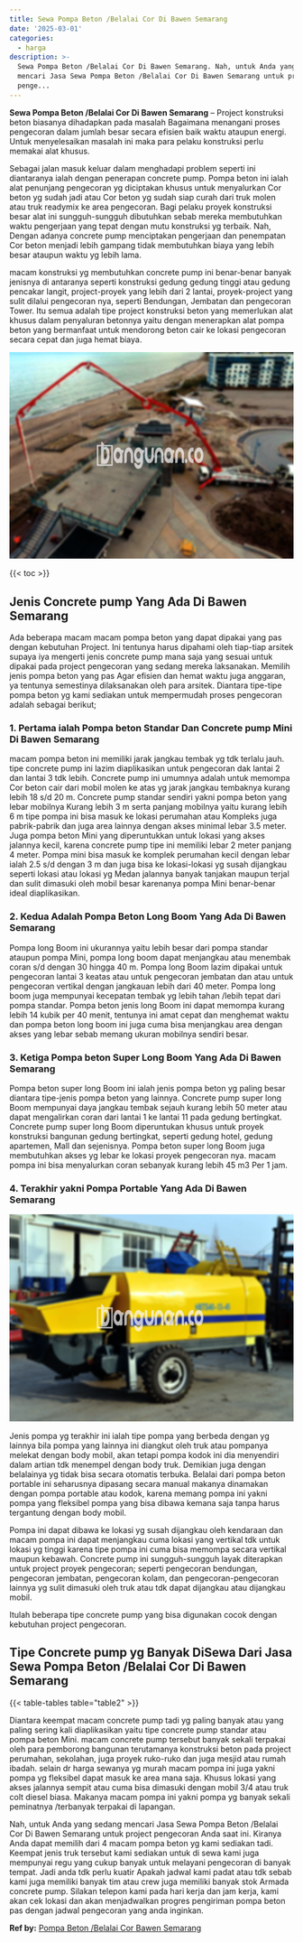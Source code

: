 ```yaml
---
title: Sewa Pompa Beton /Belalai Cor Di Bawen Semarang
date: '2025-03-01'
categories:
  - harga
description: >-
  Sewa Pompa Beton /Belalai Cor Di Bawen Semarang. Nah, untuk Anda yang sedang
  mencari Jasa Sewa Pompa Beton /Belalai Cor Di Bawen Semarang untuk project
  penge...
---
```


**Sewa Pompa Beton /Belalai Cor Di Bawen Semarang** – Project konstruksi beton biasanya dihadapkan pada masalah Bagaimana menangani proses pengecoran dalam jumlah besar secara efisien baik waktu ataupun energi. Untuk menyelesaikan masalah ini maka para pelaku konstruksi perlu memakai alat khusus.

Sebagai jalan masuk keluar dalam menghadapi problem seperti ini diantaranya ialah dengan penerapan concrete pump. Pompa beton ini ialah alat penunjang pengecoran yg diciptakan khusus untuk menyalurkan Cor beton yg sudah jadi atau Cor beton yg sudah siap curah dari truk molen atau truk readymix ke area pengecoran. Bagi pelaku proyek konstruksi besar alat ini sungguh-sungguh dibutuhkan sebab mereka membutuhkan waktu pengerjaan yang tepat dengan mutu konstruksi yg terbaik. Nah, Dengan adanya concrete pump menciptakan pengerjaan dan penempatan Cor beton menjadi lebih gampang tidak membutuhkan biaya yang lebih besar ataupun waktu yg lebih lama.

macam konstruksi yg membutuhkan concrete pump ini benar-benar banyak jenisnya di antaranya seperti konstruksi gedung gedung tinggi atau gedung pencakar langit, project-proyek yang lebih dari 2 lantai, proyek-project yang sulit dilalui pengecoran nya, seperti Bendungan, Jembatan dan pengecoran Tower. Itu semua adalah tipe project konstruksi beton yang memerlukan alat khusus dalam penyaluran betonnya yaitu dengan menerapkan alat pompa beton yang bermanfaat untuk mendorong beton cair ke lokasi pengecoran secara cepat dan juga hemat biaya.

![Sewa Pompa Beton /Belalai Cor Di Bawen Semarang](/images/sewa-concrete-pump-36.png)

{{< toc >}}

## Jenis Concrete pump Yang Ada Di Bawen Semarang

Ada beberapa macam macam pompa beton yang dapat dipakai yang pas dengan kebutuhan Project. Ini tentunya harus dipahami oleh tiap-tiap arsitek supaya iya mengerti jenis concrete pump mana saja yang sesuai untuk dipakai pada project pengecoran yang sedang mereka laksanakan. Memilih jenis pompa beton yang pas Agar efisien dan hemat waktu juga anggaran, ya tentunya semestinya dilaksanakan oleh para arsitek. Diantara tipe-tipe pompa beton yg kami sediakan untuk mempermudah proses pengecoran adalah sebagai berikut;

### 1\. Pertama ialah Pompa beton Standar Dan Concrete pump Mini Di Bawen Semarang

macam pompa beton ini memiliki jarak jangkau tembak yg tdk terlalu jauh. tipe concrete pump ini lazim diaplikasikan untuk pengecoran dak lantai 2 dan lantai 3 tdk lebih. Concrete pump ini umumnya adalah untuk memompa Cor beton cair dari mobil molen ke atas yg jarak jangkau tembaknya kurang lebih 18 s/d 20 m. Concrete pump standar sendiri yakni pompa beton yang lebar mobilnya Kurang lebih 3 m serta panjang mobilnya yaitu kurang lebih 6 m tipe pompa ini bisa masuk ke lokasi perumahan atau Kompleks juga pabrik-pabrik dan juga area lainnya dengan akses minimal lebar 3.5 meter. Juga pompa beton Mini yang diperuntukkan untuk lokasi yang akses jalannya kecil, karena concrete pump tipe ini memiliki lebar 2 meter panjang 4 meter. Pompa mini bisa masuk ke komplek perumahan kecil dengan lebar ialah 2.5 s/d dengan 3 m dan juga bisa ke lokasi-lokasi yg susah dijangkau seperti lokasi atau lokasi yg Medan jalannya banyak tanjakan maupun terjal dan sulit dimasuki oleh mobil besar karenanya pompa Mini benar-benar ideal diaplikasikan.

### 2\. Kedua Adalah Pompa Beton Long Boom Yang Ada Di Bawen Semarang

Pompa long Boom ini ukurannya yaitu lebih besar dari pompa standar ataupun pompa Mini, pompa long boom dapat menjangkau atau menembak coran s/d dengan 30 hingga 40 m. Pompa long Boom lazim dipakai untuk pengecoran lantai 3 keatas atau untuk pengecoran jembatan dan atau untuk pengecoran vertikal dengan jangkauan lebih dari 40 meter. Pompa long boom juga mempunyai kecepatan tembak yg lebih tahan /lebih tepat dari pompa standar. Pompa beton jenis long Boom ini dapat memompa kurang lebih 14 kubik per 40 menit, tentunya ini amat cepat dan menghemat waktu dan pompa beton long boom ini juga cuma bisa menjangkau area dengan akses yang lebar sebab memang ukuran mobilnya sendiri besar.

### 3\. Ketiga Pompa beton Super Long Boom Yang Ada Di Bawen Semarang

Pompa beton super long Boom ini ialah jenis pompa beton yg paling besar diantara tipe-jenis pompa beton yang lainnya. Concrete pump super long Boom mempunyai daya jangkau tembak sejauh kurang lebih 50 meter atau dapat mengalirkan coran dari lantai 1 ke lantai 11 pada gedung bertingkat. Concrete pump super long Boom diperuntukan khusus untuk proyek konstruksi bangunan gedung bertingkat, seperti gedung hotel, gedung apartemen, Mall dan sejenisnya. Pompa beton super long Boom juga membutuhkan akses yg lebar ke lokasi proyek pengecoran nya. macam pompa ini bisa menyalurkan coran sebanyak kurang lebih 45 m3 Per 1 jam.

### 4\. Terakhir yakni Pompa Portable Yang Ada Di Bawen Semarang

![Sewa Pompa Beton /Belalai Cor Di Bawen Semarang](/images/sewa-concrete-pump-20.png)

Jenis pompa yg terakhir ini ialah tipe pompa yang berbeda dengan yg lainnya bila pompa yang lainnya ini diangkut oleh truk atau pompanya melekat dengan body mobil, akan tetapi pompa kodok ini dia menyendiri dalam artian tdk menempel dengan body truk. Demikian juga dengan belalainya yg tidak bisa secara otomatis terbuka. Belalai dari pompa beton portable ini seharusnya dipasang secara manual makanya dinamakan dengan pompa portable atau kodok, karena memang pompa ini yakni pompa yang fleksibel pompa yang bisa dibawa kemana saja tanpa harus tergantung dengan body mobil.

Pompa ini dapat dibawa ke lokasi yg susah dijangkau oleh kendaraan dan macam pompa ini dapat menjangkau cuma lokasi yang vertikal tdk untuk lokasi yg tinggi karena tipe pompa ini cuma bisa memompa secara vertikal maupun kebawah. Concrete pump ini sungguh-sungguh layak diterapkan untuk project proyek pengecoran; seperti pengecoran bendungan, pengecoran jembatan, pengecoran kolam, dan pengecoran-pengecoran lainnya yg sulit dimasuki oleh truk atau tdk dapat dijangkau atau dijangkau mobil.

Itulah beberapa tipe concrete pump yang bisa digunakan cocok dengan kebutuhan project pengecoran.

## Tipe Concrete pump yg Banyak DiSewa Dari Jasa Sewa Pompa Beton /Belalai Cor Di Bawen Semarang

{{< table-tables table="table2" >}}

Diantara keempat macam concrete pump tadi yg paling banyak atau yang paling sering kali diaplikasikan yaitu tipe concrete pump standar atau pompa beton Mini. macam concrete pump tersebut banyak sekali terpakai oleh para pemborong bangunan terutamanya konstruksi beton pada project perumahan, sekolahan, juga proyek ruko-ruko dan juga mesjid atau rumah ibadah. selain dr harga sewanya yg murah macam pompa ini juga yakni pompa yg fleksibel dapat masuk ke area mana saja. Khusus lokasi yang akses jalannya sempit atau cuma bisa dimasuki dengan mobil 3/4 atau truk colt diesel biasa. Makanya macam pompa ini yakni pompa yg banyak sekali peminatnya /terbanyak terpakai di lapangan.

Nah, untuk Anda yang sedang mencari Jasa Sewa Pompa Beton /Belalai Cor Di Bawen Semarang untuk project pengecoran Anda saat ini. Kiranya Anda dapat memilih dari 4 macam pompa beton yg kami sediakan tadi. Keempat jenis truk tersebut kami sediakan untuk di sewa kami juga mempunyai regu yang cukup banyak untuk melayani pengecoran di banyak tempat. Jadi anda tdk perlu kuatir Apakah jadwal kami padat atau tdk sebab kami juga memiliki banyak tim atau crew juga memiliki banyak stok Armada concrete pump. Silakan telepon kami pada hari kerja dan jam kerja, kami akan cek lokasi dan akan menjadwalkan progres pengiriman pompa beton pas dengan jadwal pengecoran yang anda inginkan.

**Ref by:** [Pompa Beton /Belalai Cor Bawen Semarang](https://id.wikipedia.org/wiki/Pompa)
